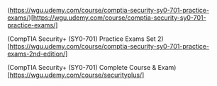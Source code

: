 

(https://wgu.udemy.com/course/comptia-security-sy0-701-practice-exams/)[https://wgu.udemy.com/course/comptia-security-sy0-701-practice-exams/]

(CompTIA Security+ (SY0-701) Practice Exams Set 2)[https://wgu.udemy.com/course/comptia-security-sy0-701-practice-exams-2nd-edition/]

(CompTIA Security+ (SY0-701) Complete Course & Exam)[https://wgu.udemy.com/course/securityplus/]
